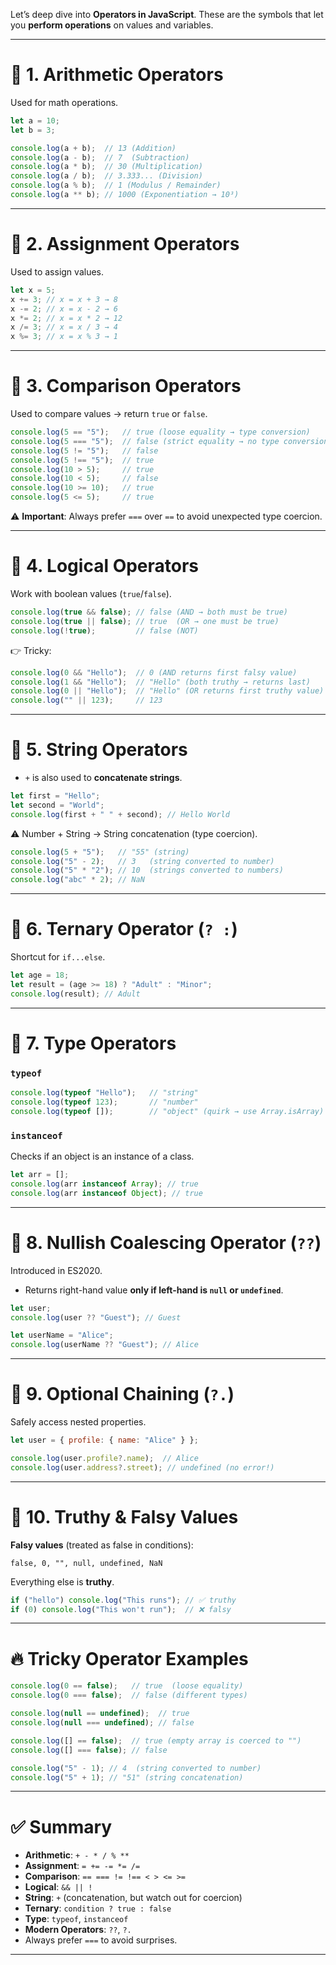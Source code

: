 
Let’s deep dive into **Operators in JavaScript**. 
These are the symbols that let you **perform operations** on values and variables. 

---

# 🔹 1. Arithmetic Operators

Used for math operations.

```js
let a = 10;
let b = 3;

console.log(a + b);  // 13 (Addition)
console.log(a - b);  // 7  (Subtraction)
console.log(a * b);  // 30 (Multiplication)
console.log(a / b);  // 3.333... (Division)
console.log(a % b);  // 1 (Modulus / Remainder)
console.log(a ** b); // 1000 (Exponentiation → 10³)
```

---

# 🔹 2. Assignment Operators

Used to assign values.

```js
let x = 5;
x += 3; // x = x + 3 → 8
x -= 2; // x = x - 2 → 6
x *= 2; // x = x * 2 → 12
x /= 3; // x = x / 3 → 4
x %= 3; // x = x % 3 → 1
```

---

# 🔹 3. Comparison Operators

Used to compare values → return `true` or `false`.

```js
console.log(5 == "5");   // true (loose equality → type conversion)
console.log(5 === "5");  // false (strict equality → no type conversion)
console.log(5 != "5");   // false
console.log(5 !== "5");  // true
console.log(10 > 5);     // true
console.log(10 < 5);     // false
console.log(10 >= 10);   // true
console.log(5 <= 5);     // true
```

⚠️ **Important**: Always prefer `===` over `==` to avoid unexpected type coercion.

---

# 🔹 4. Logical Operators

Work with boolean values (`true`/`false`).

```js
console.log(true && false); // false (AND → both must be true)
console.log(true || false); // true  (OR → one must be true)
console.log(!true);         // false (NOT)
```

👉 Tricky:

```js
console.log(0 && "Hello");  // 0 (AND returns first falsy value)
console.log(1 && "Hello");  // "Hello" (both truthy → returns last)
console.log(0 || "Hello");  // "Hello" (OR returns first truthy value)
console.log("" || 123);     // 123
```

---

# 🔹 5. String Operators

* `+` is also used to **concatenate strings**.

```js
let first = "Hello";
let second = "World";
console.log(first + " " + second); // Hello World
```

⚠️ Number + String → String concatenation (type coercion).

```js
console.log(5 + "5");   // "55" (string)
console.log("5" - 2);   // 3   (string converted to number)
console.log("5" * "2"); // 10  (strings converted to numbers)
console.log("abc" * 2); // NaN
```

---

# 🔹 6. Ternary Operator (`? :`)

Shortcut for `if...else`.

```js
let age = 18;
let result = (age >= 18) ? "Adult" : "Minor";
console.log(result); // Adult
```

---

# 🔹 7. Type Operators

### `typeof`

```js
console.log(typeof "Hello");   // "string"
console.log(typeof 123);       // "number"
console.log(typeof []);        // "object" (quirk → use Array.isArray)
```

### `instanceof`

Checks if an object is an instance of a class.

```js
let arr = [];
console.log(arr instanceof Array); // true
console.log(arr instanceof Object); // true
```

---

# 🔹 8. Nullish Coalescing Operator (`??`)

Introduced in ES2020.

* Returns right-hand value **only if left-hand is `null` or `undefined`**.

```js
let user;
console.log(user ?? "Guest"); // Guest

let userName = "Alice";
console.log(userName ?? "Guest"); // Alice
```

---

# 🔹 9. Optional Chaining (`?.`)

Safely access nested properties.

```js
let user = { profile: { name: "Alice" } };

console.log(user.profile?.name);  // Alice
console.log(user.address?.street); // undefined (no error!)
```

---

# 🔹 10. Truthy & Falsy Values

**Falsy values** (treated as false in conditions):

```
false, 0, "", null, undefined, NaN
```

Everything else is **truthy**.

```js
if ("hello") console.log("This runs"); // ✅ truthy
if (0) console.log("This won't run");  // ❌ falsy
```

---

# 🔥 Tricky Operator Examples

```js
console.log(0 == false);   // true  (loose equality)
console.log(0 === false);  // false (different types)

console.log(null == undefined);  // true
console.log(null === undefined); // false

console.log([] == false);  // true (empty array is coerced to "")
console.log([] === false); // false

console.log("5" - 1); // 4  (string converted to number)
console.log("5" + 1); // "51" (string concatenation)
```

---

# ✅ Summary

* **Arithmetic**: `+ - * / % **`
* **Assignment**: `= += -= *= /=`
* **Comparison**: `== === != !== < > <= >=`
* **Logical**: `&& || !`
* **String**: `+` (concatenation, but watch out for coercion)
* **Ternary**: `condition ? true : false`
* **Type**: `typeof`, `instanceof`
* **Modern Operators**: `??`, `?.`
* Always prefer `===` to avoid surprises.

---

